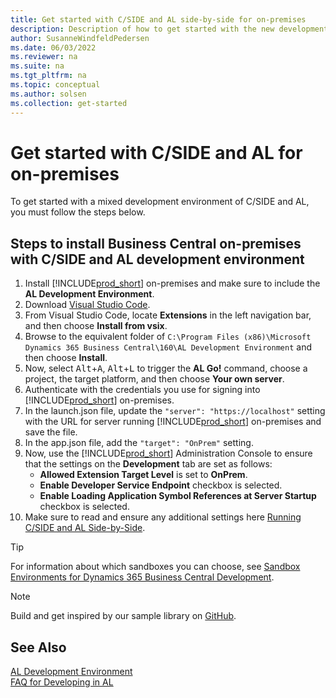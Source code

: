 ```yaml
---
title: Get started with C/SIDE and AL side-by-side for on-premises
description: Description of how to get started with the new development environment along with C/SIDE.
author: SusanneWindfeldPedersen
ms.date: 06/03/2022
ms.reviewer: na
ms.suite: na
ms.tgt_pltfrm: na
ms.topic: conceptual
ms.author: solsen
ms.collection: get-started
---
```


# Get started with C/SIDE and AL for on-premises

To get started with a mixed development environment of C/SIDE and AL, you must follow the steps below.

## Steps to install Business Central on-premises with C/SIDE and AL development environment

1. Install [!INCLUDE[prod_short](../includes/prod_short.md)] on-premises and make sure to include the **AL Development Environment**.
2. Download [Visual Studio Code](https://code.visualstudio.com/Download).  
3. From Visual Studio Code, locate **Extensions** in the left navigation bar, and then choose **Install from vsix**. 
4. Browse to the equivalent folder of `C:\Program Files (x86)\Microsoft Dynamics 365 Business Central\160\AL Development Environment` and then choose **Install**.
5. Now, select <kbd>Alt</kbd>+<kbd>A</kbd>, <kbd>Alt</kbd>+<kbd>L</kbd> to trigger the **AL Go!** command, choose a project, the target platform, and then choose **Your own server**.  
6. Authenticate with the credentials you use for signing into [!INCLUDE[prod_short](../includes/prod_short.md)] on-premises.  
7. In the launch.json file, update the `"server": "https://localhost"` setting with the URL for server running [!INCLUDE[prod_short](../includes/prod_short.md)] on-premises and save the file.
8. In the app.json file, add the `"target": "OnPrem"` setting.
9. Now, use the [!INCLUDE[prod_short](../includes/prod_short.md)] Administration Console to ensure that the settings on the **Development** tab are set as follows: 
    - **Allowed Extension Target Level** is set to **OnPrem**.
    - **Enable Developer Service Endpoint** checkbox is selected. 
    - **Enable Loading Application Symbol References at Server Startup** checkbox is selected.
10. Make sure to read and ensure any additional settings here [Running C/SIDE and AL Side-by-Side](devenv-running-cside-and-al-side-by-side.md).

> [!TIP]  
> For information about which sandboxes you can choose, see [Sandbox Environments for Dynamics 365 Business Central Development](devenv-sandbox-overview.md).

> [!NOTE]  
> Build and get inspired by our sample library on [GitHub](https://github.com/Microsoft/al).

## See Also 
[AL Development Environment](devenv-reference-overview.md)  
[FAQ for Developing in AL](devenv-dev-faq.md)  
